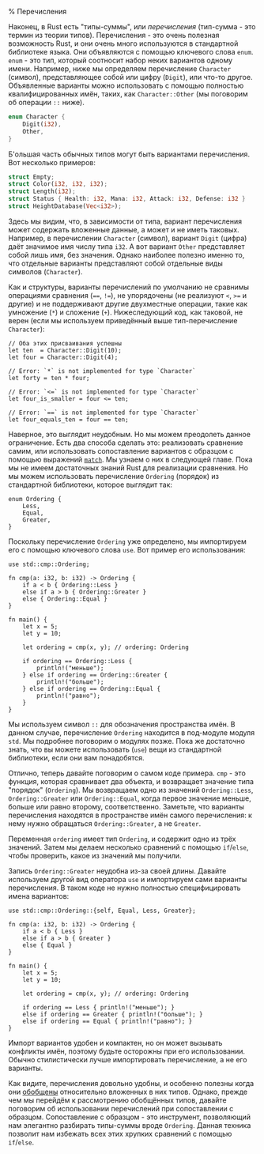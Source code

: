 % Перечисления

Наконец, в Rust есть "типы-суммы", или *перечисления* (тип-сумма - это термин из
теории типов). Перечисления - это очень полезная возможность Rust, и они очень
много используются в стандартной библиотеке языка. Они объявляются с помощью
ключевого слова `enum`. `enum` - это тип, который соотносит набор неких
вариантов одному имени. Например, ниже мы определяем перечисление `Character`
(символ), представляющее собой или цифру (`Digit`), или что-то другое.
Объявленные варианты можно использовать с помощью полностью квалифицированных
имён, таких, как `Character::Other` (мы поговорим об операции `::` ниже).

```rust
enum Character {
    Digit(i32),
    Other,
}
```

Б'ольшая часть обычных типов могут быть вариантами перечисления. Вот несколько
примеров:

```rust
struct Empty;
struct Color(i32, i32, i32);
struct Length(i32);
struct Status { Health: i32, Mana: i32, Attack: i32, Defense: i32 }
struct HeightDatabase(Vec<i32>);
```

Здесь мы видим, что, в зависимости от типа, вариант перечисления может содержать
вложенные данные, а может и не иметь таковых. Например, в перечислении
`Character` (символ), вариант `Digit` (цифра) даёт значимое имя числу типа
`i32`. А вот вариант `Other` представляет собой лишь имя, без значения. Однако
наиболее полезно именно то, что отдельные варианты представляют собой отдельные
виды символов (`Character`).

Как и структуры, варианты перечислений по умолчанию не сравнимы операциями
сравнения (`==`, `!=`), не упорядочены (не реализуют `<`, `>=` и другие) и не
поддерживают другие двухместные операции, такие как умножение (`*`) и сложение
(`+`). Нижеследующий код, как таковой, не верен (если мы используем приведённый
выше тип-перечисление `Character`):

```{rust,ignore}
// Оба этих присваивания успешны
let ten  = Character::Digit(10);
let four = Character::Digit(4);

// Error: `*` is not implemented for type `Character`
let forty = ten * four;

// Error: `<=` is not implemented for type `Character`
let four_is_smaller = four <= ten;

// Error: `==` is not implemented for type `Character`
let four_equals_ten = four == ten;
```

Наверное, это выглядит неудобным. Но мы можем преодолеть данное ограничение.
Есть два способа сделать это: реализовать сравнение самим, или использовать
сопоставление вариантов с образцом с помощью выражений [`match`][match]. Мы
узнаем о них в следующей главе. Пока мы не имеем достаточных знаний Rust для
реализации сравнения. Но мы можем использовать перечисление `Ordering` (порядок)
из стандартной библиотеки, которое выглядит так:

```
enum Ordering {
    Less,
    Equal,
    Greater,
}
```

Поскольку перечисление `Ordering` уже определено, мы импортируем его с помощью
ключевого слова `use`. Вот пример его использования:

```{rust}
use std::cmp::Ordering;

fn cmp(a: i32, b: i32) -> Ordering {
    if a < b { Ordering::Less }
    else if a > b { Ordering::Greater }
    else { Ordering::Equal }
}

fn main() {
    let x = 5;
    let y = 10;

    let ordering = cmp(x, y); // ordering: Ordering

    if ordering == Ordering::Less {
        println!("меньше");
    } else if ordering == Ordering::Greater {
        println!("больше");
    } else if ordering == Ordering::Equal {
        println!("равно");
    }
}
```

Мы используем символ `::` для обозначения пространства имён. В данном случае,
перечисление `Ordering` находится в под-модуле модуля `std`. Мы подробнее
поговорим о модулях позже. Пока же достаточно знать, что вы можете использовать
(`use`) вещи из стандартной библиотеки, если они вам понадобятся.

Отлично, теперь давайте поговорим о самом коде примера. `cmp` - это функция,
которая сравнивает два объекта, и возвращает значение типа "порядок"
(`Ordering`). Мы возвращаем одно из значений `Ordering::Less`,
`Ordering::Greater` или `Ordering::Equal`, когда первое значение меньше, больше
или равно второму, соответственно. Заметьте, что варианты перечисления находятся
в пространстве имён самого перечисления: к нему нужно обращаться
`Ordering::Greater`, а не `Greater`.

Переменная `ordering` имеет тип `Ordering`, и содержит одно из трёх значений.
Затем мы делаем несколько сравнений с помощью `if`/`else`, чтобы проверить,
какое из значений мы получили.

Запись `Ordering::Greater` неудобна из-за своей длины. Давайте используем другой
вид оператора `use` и импортируем сами варианты перечисления. В таком коде не
нужно полностью специфицировать имена вариантов:

```{rust}
use std::cmp::Ordering::{self, Equal, Less, Greater};

fn cmp(a: i32, b: i32) -> Ordering {
    if a < b { Less }
    else if a > b { Greater }
    else { Equal }
}

fn main() {
    let x = 5;
    let y = 10;

    let ordering = cmp(x, y); // ordering: Ordering

    if ordering == Less { println!("меньше"); }
    else if ordering == Greater { println!("больше"); }
    else if ordering == Equal { println!("равно"); }
}
```

Импорт вариантов удобен и компактен, но он может вызывать конфликты имён,
поэтому будьте осторожны при его использовании. Обычно стилистически лучше
импортировать перечисление, а не его варианты.

Как видите, перечисления довольно удобны, и особенно полезны когда они
[обобщены][generics] относительно вложенных в них типов. Однако, прежде чем мы
перейдём к рассмотрению обобщённых типов, давайте поговорим об использовании
перечислений при сопоставлении с образцом. Сопоставление с образцом - это
инструмент, позволяющий нам элегантно разбирать типы-суммы вроде `Ordering`.
Данная техника позволит нам избежать всех этих хрупких сравнений с помощью
`if`/`else`.


[match]: ./match.html
[generics]: ./generics.html
